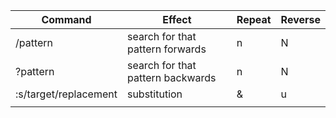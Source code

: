 | Command               | Effect                            | Repeat | Reverse |
| --------------------- | --------------------------------- | ------ | ------- |
| /pattern              | search for that pattern forwards  | n      | N       |
| ?pattern              | search for that pattern backwards | n      | N       |
| :s/target/replacement | substitution                      | &      | u       |
|                       |                                   |        |         |

